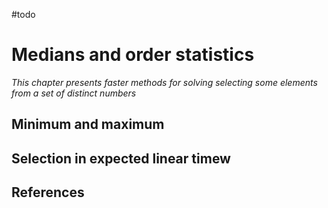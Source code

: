 #todo 

# Medians and order statistics
*This chapter presents faster methods for solving selecting some elements from a set of distinct numbers*


## Minimum and maximum

## Selection in expected linear timew

## References